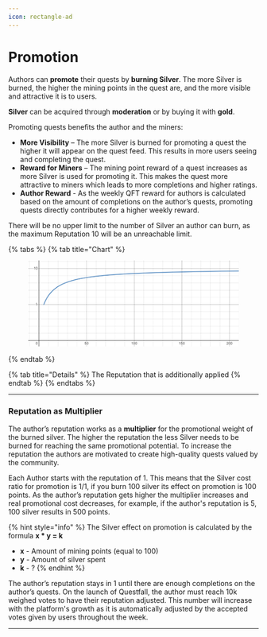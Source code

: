 ```yaml
---
icon: rectangle-ad
---
```


# Promotion

Authors can **promote** their quests by **burning Silver**. The more Silver is burned, the higher the mining points in the quest are, and the more visible and attractive it is to users. 

**Silver** can be acquired through **moderation** or by buying it with **gold**.

Promoting quests benefits the author and the miners:
* **More Visibility** – The more Silver is burned for promoting a quest the higher it will appear on the quest feed. This results in more users seeing and completing the quest.
* **Reward for Miners** – The mining point reward of a quest increases as more Silver is used for promoting it. This makes the quest more attractive to miners which leads to more completions and higher ratings.
* **Author Reward** - As the weekly QFT reward for authors is calculated based on the amount of completions on the author’s quests, promoting quests directly contributes for a higher weekly reward.

There will be no upper limit to the number of Silver an author can burn, as the maximum Reputation 10 will be an unreachable limit.

{% tabs %}
{% tab title="Chart" %}
<figure><img src="../.gitbook/assets/image (7).png" alt=""><figcaption></figcaption></figure>
{% endtab %}

{% tab title="Details" %}
The Reputation that is additionally applied&#x20;
{% endtab %}
{% endtabs %}

***

### Reputation as Multiplier

The author’s reputation works as a **multiplier** for the promotional weight of the burned silver. The higher the reputation the less Silver needs to be burned for reaching the same promotional potential. To increase the reputation the authors are motivated to create high-quality quests valued by the community.

Each Author starts with the reputation of 1. This means that the Silver cost ratio for promotion is 1/1, if you burn 100 silver its effect on promotion is 100 points. As the author’s reputation gets higher the multiplier increases and real promotional cost decreases, for example, if the author's reputation is 5, 100 silver results in 500 points.

{% hint style="info" %}
The Silver effect on promotion is calculated by the formula **x * y = k**
* **x** - Amount of mining points (equal to 100)
* **y** - Amount of silver spent
* **k** - ?
{% endhint %}

The author’s reputation stays in 1 until there are enough completions on the author’s quests. On the launch of Questfall, the author must reach 10k weighed votes to have their reputation adjusted. This number will increase with the platform's growth as it is automatically adjusted by the accepted votes given by users throughout the week.

***